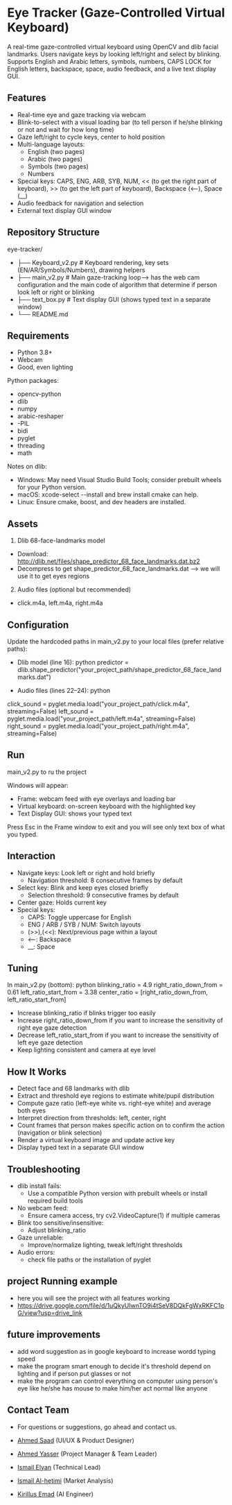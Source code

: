 # Eye Tracker (Gaze-Controlled Virtual Keyboard)

A real-time gaze-controlled virtual keyboard using OpenCV and dlib facial landmarks. Users navigate keys by looking left/right and select by blinking. Supports English and Arabic letters, symbols, numbers, CAPS LOCK for English letters, backspace, space, audio feedback, and a live text display GUI.

## Features

- Real-time eye and gaze tracking via webcam
- Blink-to-select with a visual loading bar (to tell person if he/she blinking or not and wait for how long time)
- Gaze left/right to cycle keys, center to hold position
- Multi-language layouts:
  - English (two pages)
  - Arabic (two pages)
  - Symbols (two pages)
  - Numbers
- Special keys: CAPS, ENG, ARB, SYB, NUM, << (to get the right part of keyboard), >> (to get the left part of keyboard), Backspace (<--), Space (__)
- Audio feedback for navigation and selection
- External text display GUI window

## Repository Structure


eye-tracker/
- ├── Keyboard_v2.py   # Keyboard rendering, key sets (EN/AR/Symbols/Numbers), drawing helpers
- ├── main_v2.py       # Main gaze-tracking loop--> has the web cam configuration and the main code of algorithm that determine if person look left or right or blinking
- ├── text_box.py      # Text display GUI (shows typed text in a separate window)
- └── README.md


## Requirements

- Python 3.8+
- Webcam
- Good, even lighting

Python packages:
- opencv-python
- dlib
- numpy
- arabic-reshaper
- -PIL
- bidi
- pyglet
- threading
- math

Notes on dlib:
- Windows: May need Visual Studio Build Tools; consider prebuilt wheels for your Python version.
- macOS: xcode-select --install and brew install cmake can help.
- Linux: Ensure cmake, boost, and dev headers are installed.

## Assets

1) Dlib 68-face-landmarks model
- Download: http://dlib.net/files/shape_predictor_68_face_landmarks.dat.bz2
- Decompress to get shape_predictor_68_face_landmarks.dat --> we will use it to get eyes regions

2) Audio files (optional but recommended)
- click.m4a, left.m4a, right.m4a

## Configuration

Update the hardcoded paths in main_v2.py to your local files (prefer relative paths):

- Dlib model (line 16):
python
predictor = dlib.shape_predictor("your_project_path/shape_predictor_68_face_landmarks.dat")


- Audio files (lines 22–24):
python

click_sound = pyglet.media.load("your_project_path/click.m4a", streaming=False)
left_sound  = pyglet.media.load("your_project_path/left.m4a",  streaming=False)
right_sound = pyglet.media.load("your_project_path/right.m4a", streaming=False)


## Run

main_v2.py to ru the project


Windows will appear:
- Frame: webcam feed with eye overlays and loading bar
- Virtual keyboard: on-screen keyboard with the highlighted key
- Text Display GUI: shows your typed text

Press Esc in the Frame window to exit and you will see only text box of what you typed.

## Interaction

- Navigate keys: Look left or right and hold briefly
  - Navigation threshold: 8 consecutive frames by default
- Select key: Blink and keep eyes closed briefly
  - Selection threshold: 9 consecutive frames by default
- Center gaze: Holds current key
- Special keys:
  - CAPS: Toggle uppercase for English
  - ENG / ARB / SYB / NUM: Switch layouts
  - (>>),(<<): Next/previous page within a layout
  - <--: Backspace
  - __: Space

## Tuning

In main_v2.py (bottom):
python
blinking_ratio = 4.9
right_ratio_down_from = 0.61
left_ratio_start_from  = 3.38
center_ratio = [right_ratio_down_from, left_ratio_start_from]


- Increase blinking_ratio if blinks trigger too easily
- Increase right_ratio_down_from if you want to increase the sensitivity of right eye gaze detection
- Decrease left_ratio_start_from if you want to increase the sensitivity of left eye gaze detection
- Keep lighting consistent and camera at eye level

## How It Works

- Detect face and 68 landmarks with dlib
- Extract and threshold eye regions to estimate white/pupil distribution
- Compute gaze ratio (left-eye white vs. right-eye white) and average both eyes
- Interpret direction from thresholds: left, center, right
- Count frames that person makes specific action on to confirm the action (navigation or blink selection)
- Render a virtual keyboard image and update active key
- Display typed text in a separate GUI window

## Troubleshooting

- dlib install fails:
  - Use a compatible Python version with prebuilt wheels or install required build tools
- No webcam feed:
  - Ensure camera access, try cv2.VideoCapture(1) if multiple cameras
- Blink too sensitive/insensitive:
  - Adjust blinking_ratio
- Gaze unreliable:
  - Improve/normalize lighting, tweak left/right thresholds
- Audio errors:
  - check file paths or the installation of pyglet


## project Running example
- here you will see the project with all features working
- https://drive.google.com/file/d/1uQkyUIwnTO9i4tSeV8DQkFgWxRKFC1pG/view?usp=drive_link


## future improvements
- add word suggestion as in google keyboard to increase wordd typing speed
- make the program smart enough to decide it's threshold depend on lighting and if person put glasses or not
- make the program can control everything on computer using person's eye like he/she has mouse to make him/her act normal like anyone

  
## Contact Team
- For questions or suggestions, go ahead and contact us.
  
- [Ahmed Saad](https://github.com/Ahmedsaad427) (UI/UX & Product Designer)
- [Ahmed Yasser](https://github.com/ahmed-yasser-taha) (Project Manager & Team Leader)
- [Ismail Elyan](https://github.com/ismaillalyaan) (Technical Lead)
- [Ismail Al-hetimi](https://github.com/IsmailMohamed010) (Market Analysis)
- [Kirillus Emad](https://github.com/Kirillus-Emad) (AI Engineer)
